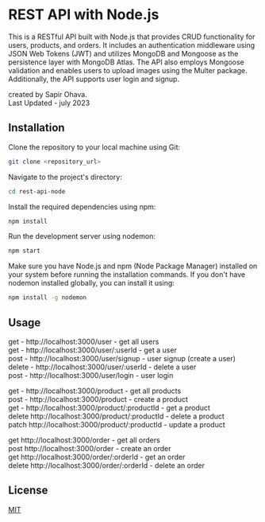 # REST API with Node.js

This is a RESTful API built with Node.js that provides CRUD functionality for users, products, and orders. It includes an authentication middleware using JSON Web Tokens (JWT) and utilizes MongoDB and Mongoose as the persistence layer with MongoDB Atlas. The API also employs Mongoose validation and enables users to upload images using the Multer package. Additionally, the API supports user login and signup.

created by Sapir Ohava.  
Last Updated - july 2023

## Installation

Clone the repository to your local machine using Git:

```bash
git clone <repository_url>
```

Navigate to the project's directory:

```bash
cd rest-api-node
```

Install the required dependencies using npm:

```bash
npm install
```

Run the development server using nodemon:

```bash
npm start
```

Make sure you have Node.js and npm (Node Package Manager) installed on your system before running the installation commands. If you don't have nodemon installed globally, you can install it using:

```bash
npm install -g nodemon
```

## Usage

get - http://localhost:3000/user - get all users  
get - http://localhost:3000/user/:userId - get a user  
post - http://localhost:3000/user/signup - user signup (create a user)  
delete - http://localhost:3000/user/:userId - delete a user  
post - http://localhost:3000/user/login - user login

get - http://localhost:3000/product - get all products  
post - http://localhost:3000/product - create a product  
get - http://localhost:3000/product/:productId - get a product  
delete http://localhost:3000/product/:productId - delete a product  
patch http://localhost:3000/product/:productId - update a product

get http://localhost:3000/order - get all orders  
post http://localhost:3000/order - create an order  
get http://localhost:3000/order/:orderId - get an order  
delete http://localhost:3000/order/:orderId - delete an order

## License

[MIT](https://choosealicense.com/licenses/mit/)
